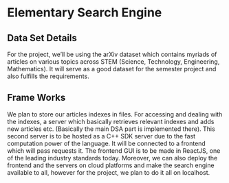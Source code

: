 # Elementary Search Engine

## Data Set Details

For the project, we’ll be using the arXiv dataset which contains myriads of articles on various topics across STEM (Science, Technology, Engineering, Mathematics). It will serve as a good dataset for the semester project and also fulfills the requirements. 

## Frame Works

We plan to store our articles indexes in files. For accessing and dealing with the indexes, a server which basically retrieves relevant indexes and adds new articles etc. (Basically the main DSA part is implemented there). This second server is to be hosted as a C++ SDK server due to the fast computation power of the language. It will be connected to a frontend which will pass requests it. The frontend GUI is to be made in ReactJS, one of the leading industry standards today. Moreover, we can also deploy the frontend and the servers on cloud platforms and make the search engine available to all, however for the project, we plan to do it all on localhost.
